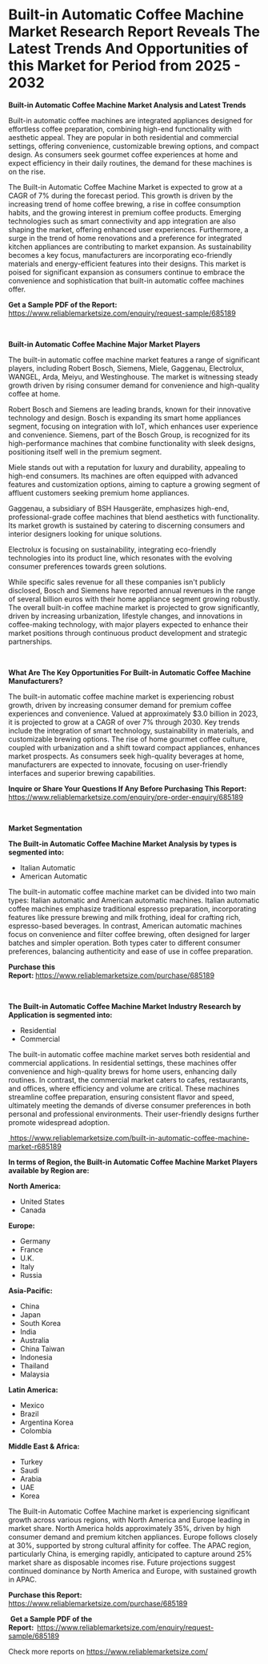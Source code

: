 <p><h1>Built-in Automatic Coffee Machine Market Research Report Reveals The Latest Trends And Opportunities of this Market for Period from 2025 - 2032</h1></p><p><strong>Built-in Automatic Coffee Machine Market Analysis and Latest Trends</strong></p>
<p><p>Built-in automatic coffee machines are integrated appliances designed for effortless coffee preparation, combining high-end functionality with aesthetic appeal. They are popular in both residential and commercial settings, offering convenience, customizable brewing options, and compact design. As consumers seek gourmet coffee experiences at home and expect efficiency in their daily routines, the demand for these machines is on the rise.</p><p>The Built-in Automatic Coffee Machine Market is expected to grow at a CAGR of 7% during the forecast period. This growth is driven by the increasing trend of home coffee brewing, a rise in coffee consumption habits, and the growing interest in premium coffee products. Emerging technologies such as smart connectivity and app integration are also shaping the market, offering enhanced user experiences. Furthermore, a surge in the trend of home renovations and a preference for integrated kitchen appliances are contributing to market expansion. As sustainability becomes a key focus, manufacturers are incorporating eco-friendly materials and energy-efficient features into their designs. This market is poised for significant expansion as consumers continue to embrace the convenience and sophistication that built-in automatic coffee machines offer.</p></p>
<p><strong>Get a Sample PDF of the Report:&nbsp;</strong> <a href="https://www.reliablemarketsize.com/enquiry/request-sample/685189?utm_campaign=3248&utm_medium=2&utm_source=Github&utm_content=ia&utm_term=27032025&utm_id=built-in-automatic-coffee-machine">https://www.reliablemarketsize.com/enquiry/request-sample/685189</a></p>
<p>&nbsp;</p>
<p><strong>Built-in Automatic Coffee Machine Major Market Players</strong></p>
<p><p>The built-in automatic coffee machine market features a range of significant players, including Robert Bosch, Siemens, Miele, Gaggenau, Electrolux, WANGEL, Arda, Meiyu, and Westinghouse. The market is witnessing steady growth driven by rising consumer demand for convenience and high-quality coffee at home.</p><p>Robert Bosch and Siemens are leading brands, known for their innovative technology and design. Bosch is expanding its smart home appliances segment, focusing on integration with IoT, which enhances user experience and convenience. Siemens, part of the Bosch Group, is recognized for its high-performance machines that combine functionality with sleek designs, positioning itself well in the premium segment.</p><p>Miele stands out with a reputation for luxury and durability, appealing to high-end consumers. Its machines are often equipped with advanced features and customization options, aiming to capture a growing segment of affluent customers seeking premium home appliances.</p><p>Gaggenau, a subsidiary of BSH Hausgeräte, emphasizes high-end, professional-grade coffee machines that blend aesthetics with functionality. Its market growth is sustained by catering to discerning consumers and interior designers looking for unique solutions.</p><p>Electrolux is focusing on sustainability, integrating eco-friendly technologies into its product line, which resonates with the evolving consumer preferences towards green solutions.</p><p>While specific sales revenue for all these companies isn't publicly disclosed, Bosch and Siemens have reported annual revenues in the range of several billion euros with their home appliance segment growing robustly. The overall built-in coffee machine market is projected to grow significantly, driven by increasing urbanization, lifestyle changes, and innovations in coffee-making technology, with major players expected to enhance their market positions through continuous product development and strategic partnerships.</p></p>
<p>&nbsp;</p>
<p><strong>What Are The Key Opportunities For Built-in Automatic Coffee Machine Manufacturers?</strong></p>
<p><p>The built-in automatic coffee machine market is experiencing robust growth, driven by increasing consumer demand for premium coffee experiences and convenience. Valued at approximately $3.0 billion in 2023, it is projected to grow at a CAGR of over 7% through 2030. Key trends include the integration of smart technology, sustainability in materials, and customizable brewing options. The rise of home gourmet coffee culture, coupled with urbanization and a shift toward compact appliances, enhances market prospects. As consumers seek high-quality beverages at home, manufacturers are expected to innovate, focusing on user-friendly interfaces and superior brewing capabilities.</p></p>
<p><strong>Inquire or Share Your Questions If Any Before Purchasing This Report:</strong> <a href="https://www.reliablemarketsize.com/enquiry/pre-order-enquiry/685189?utm_campaign=3248&utm_medium=2&utm_source=Github&utm_content=ia&utm_term=27032025&utm_id=built-in-automatic-coffee-machine">https://www.reliablemarketsize.com/enquiry/pre-order-enquiry/685189</a></p>
<p>&nbsp;</p>
<p><strong>Market Segmentation</strong></p>
<p><strong>The Built-in Automatic Coffee Machine Market Analysis by types is segmented into:</strong></p>
<p><ul><li>Italian Automatic</li><li>American Automatic</li></ul></p>
<p><p>The built-in automatic coffee machine market can be divided into two main types: Italian automatic and American automatic machines. Italian automatic coffee machines emphasize traditional espresso preparation, incorporating features like pressure brewing and milk frothing, ideal for crafting rich, espresso-based beverages. In contrast, American automatic machines focus on convenience and filter coffee brewing, often designed for larger batches and simpler operation. Both types cater to different consumer preferences, balancing authenticity and ease of use in coffee preparation.</p></p>
<p><strong>Purchase this Report:&nbsp;</strong><a href="https://www.reliablemarketsize.com/purchase/685189?utm_campaign=3248&utm_medium=2&utm_source=Github&utm_content=ia&utm_term=27032025&utm_id=built-in-automatic-coffee-machine">https://www.reliablemarketsize.com/purchase/685189</a></p>
<p>&nbsp;</p>
<p><strong>The Built-in Automatic Coffee Machine Market Industry Research by Application is segmented into:</strong></p>
<p><ul><li>Residential</li><li>Commercial</li></ul></p>
<p><p>The built-in automatic coffee machine market serves both residential and commercial applications. In residential settings, these machines offer convenience and high-quality brews for home users, enhancing daily routines. In contrast, the commercial market caters to cafes, restaurants, and offices, where efficiency and volume are critical. These machines streamline coffee preparation, ensuring consistent flavor and speed, ultimately meeting the demands of diverse consumer preferences in both personal and professional environments. Their user-friendly designs further promote widespread adoption.</p></p>
<p><a href="https://www.reliablemarketsize.com/built-in-automatic-coffee-machine-market-r685189?utm_campaign=3248&utm_medium=2&utm_source=Github&utm_content=ia&utm_term=27032025&utm_id=built-in-automatic-coffee-machine">&nbsp;https://www.reliablemarketsize.com/built-in-automatic-coffee-machine-market-r685189</a></p>
<p><strong>In terms of Region, the Built-in Automatic Coffee Machine Market Players available by Region are:</strong></p>
<p>
    <p> <strong> North America: </strong>
        <ul>
            <li>United States</li>
            <li>Canada</li>
        </ul>
        </p> 
    <p> <strong> Europe: </strong>
        <ul>
            <li>Germany</li>
            <li>France</li>
            <li>U.K.</li>
            <li>Italy</li>
            <li>Russia</li>
        </ul>
        </p> 
    <p> <strong> Asia-Pacific: </strong>
        <ul>
            <li>China</li>
            <li>Japan</li>
            <li>South Korea</li>
            <li>India</li>
            <li>Australia</li>
            <li>China Taiwan</li>
            <li>Indonesia</li>
            <li>Thailand</li>
            <li>Malaysia</li>
        </ul>
        </p> 
    <p> <strong> Latin America: </strong>
        <ul>
            <li>Mexico</li>
            <li>Brazil</li>
            <li>Argentina Korea</li>
            <li>Colombia</li>
        </ul>
        </p> 
    <p> <strong> Middle East & Africa: </strong>
        <ul>
            <li>Turkey</li>
            <li>Saudi</li>
            <li>Arabia</li>
            <li>UAE</li>
            <li>Korea</li>
        </ul>
    </p>
    </p>
<p><p>The Built-in Automatic Coffee Machine market is experiencing significant growth across various regions, with North America and Europe leading in market share. North America holds approximately 35%, driven by high consumer demand and premium kitchen appliances. Europe follows closely at 30%, supported by strong cultural affinity for coffee. The APAC region, particularly China, is emerging rapidly, anticipated to capture around 25% market share as disposable incomes rise. Future projections suggest continued dominance by North America and Europe, with sustained growth in APAC.</p></p>
<p><strong>Purchase this Report: </strong><a href="https://www.reliablemarketsize.com/purchase/685189?utm_campaign=3248&utm_medium=2&utm_source=Github&utm_content=ia&utm_term=27032025&utm_id=built-in-automatic-coffee-machine">https://www.reliablemarketsize.com/purchase/685189</a></p>
<p>&nbsp;<strong>Get a Sample PDF of the Report:&nbsp;&nbsp;</strong><a href="https://www.reliablemarketsize.com/enquiry/request-sample/685189?utm_campaign=3248&utm_medium=2&utm_source=Github&utm_content=ia&utm_term=27032025&utm_id=built-in-automatic-coffee-machine">https://www.reliablemarketsize.com/enquiry/request-sample/685189</a></p>
<p><strong></strong></p>
<p>Check more reports on <a href="https://www.reliablemarketsize.com/?utm_campaign=3248&utm_medium=2&utm_source=Github&utm_content=ia&utm_term=27032025&utm_id=built-in-automatic-coffee-machine">https://www.reliablemarketsize.com/</a></p>